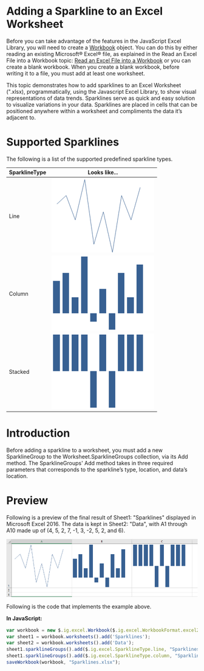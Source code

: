 ﻿<!--
|metadata|
{
    "fileName": "javaScript-excel-library-adding-a-sparkline-to-an-excel-worksheet",
    "controlName": ["igExcel"],
    "tags": ["Sparklines"]
}
|metadata|
-->

# Adding a Sparkline to an Excel Worksheet

Before you can take advantage of the features in the JavaScript Excel Library, you will need to create a [Workbook](%%jQueryApiUrl%%/ig.excel.Workbook "Link to the Web API Reference Guide to the Workbook member.") object. You can do this by either reading an existing Microsoft® Excel® file, as explained in the Read an Excel File into a Workbook topic: [Read an Excel File into a Workbook](JavaScript-Excel-Library-Read-an-Excel-2007-XLSX-File-Into-a-Workbook.html "Explains how to read and excel file into a workbook.") or you can create a blank workbook. When you create a blank workbook, before writing it to a file, you must add at least one worksheet.

This topic demonstrates how to add sparklines to an Excel Worksheet (".xlsx), programmatically, using the Javascript Excel Library, to show visual representations of data trends. Sparklines serve as quick and easy solution to visualize variations in your data. Sparklines are placed in cells that can be positioned anywhere within a worksheet and compliments the data it’s adjacent to.

# Supported Sparklines

The following is a list of the supported predefined sparkline types.

| SparklineType | Looks like...                                         |
|---------------|-------------------------------------------------------|
|Line           | ![Line](./images/ExcelChart_Sparkline_Line.png)       |
|Column         | ![Column](./images/ExcelChart_Sparkline_Column.png)   |
|Stacked        | ![Stacked](./images/ExcelChart_Sparkline_Stacked.png) |


# Introduction

Before adding a sparkline to a worksheet, you must add a new SparklineGroup to the Worksheet.SparklineGroups collection, via its Add method. The SparklineGroups' Add method takes in three required parameters that corresponds to the sparkline’s type, location, and data’s location.

# Preview

Following is a preview of the final result of Sheet1: "Sparklines" displayed in Microsoft Excel 2016. The data is kept in Sheet2: "Data", with A1 through A10 made up of (4, 5, 2, 7, -1, 3, -2, 5, 2, and 6).

![Sparklines](./images/ExcelChart_Sparklines.png)

Following is the code that implements the example above.

**In JavaScript:**

```js
var workbook = new $.ig.excel.Workbook($.ig.excel.WorkbookFormat.excel2007);
var sheet1 = workbook.worksheets().add('Sparklines');
var sheet2 = workbook.worksheets().add('Data');
sheet1.sparklineGroups().add($.ig.excel.SparklineType.line, "Sparklines!A1:A1", "Data!A2:A11"); 
sheet1.sparklineGroups().add($.ig.excel.SparklineType.column, "Sparklines!B1:B1", "Data!A2:A11"); 
saveWorkbook(workbook, "Sparklines.xlsx");
```